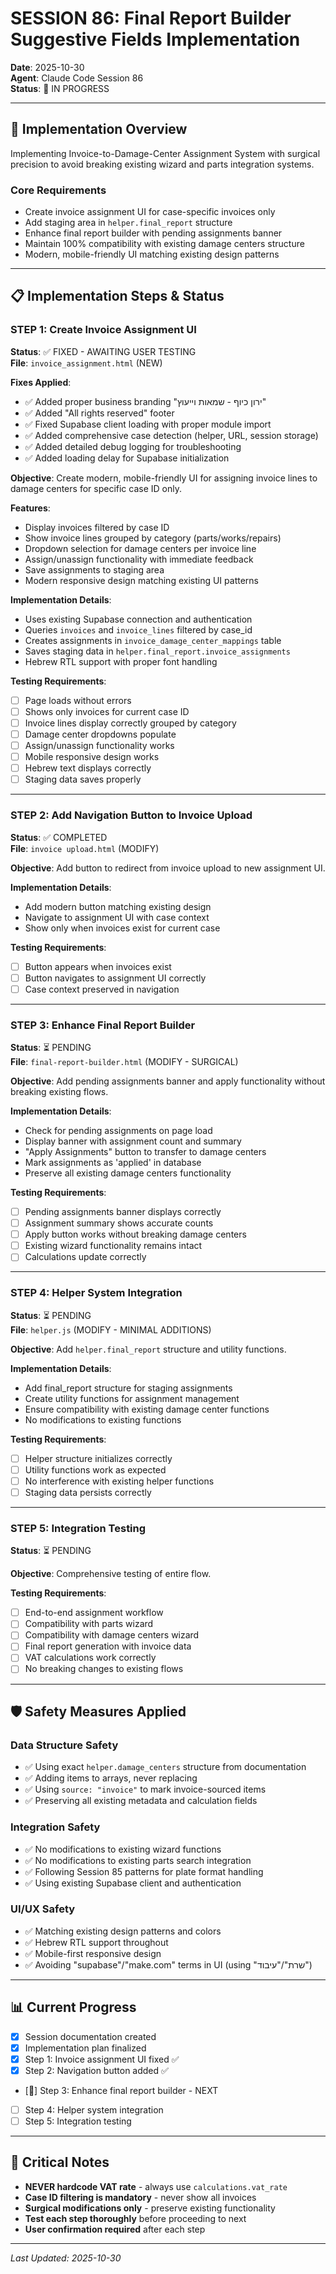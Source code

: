 # SESSION 86: Final Report Builder Suggestive Fields Implementation

**Date**: 2025-10-30  
**Agent**: Claude Code Session 86  
**Status**: 🔄 IN PROGRESS  

---

## 🎯 **Implementation Overview**

Implementing Invoice-to-Damage-Center Assignment System with surgical precision to avoid breaking existing wizard and parts integration systems.

### **Core Requirements**
- Create invoice assignment UI for case-specific invoices only
- Add staging area in `helper.final_report` structure
- Enhance final report builder with pending assignments banner
- Maintain 100% compatibility with existing damage centers structure
- Modern, mobile-friendly UI matching existing design patterns

---

## 📋 **Implementation Steps & Status**

### **STEP 1: Create Invoice Assignment UI** 
**Status**: ✅ FIXED - AWAITING USER TESTING  
**File**: `invoice_assignment.html` (NEW)

**Fixes Applied**:
- ✅ Added proper business branding "ירון כיוף - שמאות וייעוץ"
- ✅ Added "All rights reserved" footer
- ✅ Fixed Supabase client loading with proper module import
- ✅ Added comprehensive case detection (helper, URL, session storage)
- ✅ Added detailed debug logging for troubleshooting
- ✅ Added loading delay for Supabase initialization

**Objective**: Create modern, mobile-friendly UI for assigning invoice lines to damage centers for specific case ID only.

**Features**:
- Display invoices filtered by case ID
- Show invoice lines grouped by category (parts/works/repairs)  
- Dropdown selection for damage centers per invoice line
- Assign/unassign functionality with immediate feedback
- Save assignments to staging area
- Modern responsive design matching existing UI patterns

**Implementation Details**:
- Uses existing Supabase connection and authentication
- Queries `invoices` and `invoice_lines` filtered by case_id
- Creates assignments in `invoice_damage_center_mappings` table
- Saves staging data in `helper.final_report.invoice_assignments`
- Hebrew RTL support with proper font handling

**Testing Requirements**:
- [ ] Page loads without errors
- [ ] Shows only invoices for current case ID
- [ ] Invoice lines display correctly grouped by category
- [ ] Damage center dropdowns populate
- [ ] Assign/unassign functionality works
- [ ] Mobile responsive design works
- [ ] Hebrew text displays correctly
- [ ] Staging data saves properly

---

### **STEP 2: Add Navigation Button to Invoice Upload**
**Status**: ✅ COMPLETED  
**File**: `invoice upload.html` (MODIFY)

**Objective**: Add button to redirect from invoice upload to new assignment UI.

**Implementation Details**:
- Add modern button matching existing design
- Navigate to assignment UI with case context
- Show only when invoices exist for current case

**Testing Requirements**:
- [ ] Button appears when invoices exist
- [ ] Button navigates to assignment UI correctly
- [ ] Case context preserved in navigation

---

### **STEP 3: Enhance Final Report Builder** 
**Status**: ⏳ PENDING  
**File**: `final-report-builder.html` (MODIFY - SURGICAL)

**Objective**: Add pending assignments banner and apply functionality without breaking existing flows.

**Implementation Details**:
- Check for pending assignments on page load
- Display banner with assignment count and summary
- "Apply Assignments" button to transfer to damage centers
- Mark assignments as 'applied' in database
- Preserve all existing damage centers functionality

**Testing Requirements**:
- [ ] Pending assignments banner displays correctly
- [ ] Assignment summary shows accurate counts
- [ ] Apply button works without breaking damage centers
- [ ] Existing wizard functionality remains intact
- [ ] Calculations update correctly

---

### **STEP 4: Helper System Integration**
**Status**: ⏳ PENDING  
**File**: `helper.js` (MODIFY - MINIMAL ADDITIONS)

**Objective**: Add `helper.final_report` structure and utility functions.

**Implementation Details**:
- Add final_report structure for staging assignments
- Create utility functions for assignment management
- Ensure compatibility with existing damage center functions
- No modifications to existing functions

**Testing Requirements**:
- [ ] Helper structure initializes correctly
- [ ] Utility functions work as expected
- [ ] No interference with existing helper functions
- [ ] Staging data persists correctly

---

### **STEP 5: Integration Testing**
**Status**: ⏳ PENDING  

**Objective**: Comprehensive testing of entire flow.

**Testing Requirements**:
- [ ] End-to-end assignment workflow
- [ ] Compatibility with parts wizard
- [ ] Compatibility with damage centers wizard
- [ ] Final report generation with invoice data
- [ ] VAT calculations work correctly
- [ ] No breaking changes to existing flows

---

## 🛡️ **Safety Measures Applied**

### **Data Structure Safety**
- ✅ Using exact `helper.damage_centers` structure from documentation
- ✅ Adding items to arrays, never replacing
- ✅ Using `source: "invoice"` to mark invoice-sourced items
- ✅ Preserving all existing metadata and calculation fields

### **Integration Safety**  
- ✅ No modifications to existing wizard functions
- ✅ No modifications to existing parts search integration
- ✅ Following Session 85 patterns for plate format handling
- ✅ Using existing Supabase client and authentication

### **UI/UX Safety**
- ✅ Matching existing design patterns and colors
- ✅ Hebrew RTL support throughout
- ✅ Mobile-first responsive design
- ✅ Avoiding "supabase"/"make.com" terms in UI (using "שרת"/"עיבוד")

---

## 📊 **Current Progress**

- [x] Session documentation created
- [x] Implementation plan finalized  
- [x] Step 1: Invoice assignment UI fixed ✅
- [x] Step 2: Navigation button added ✅
- [🔄] Step 3: Enhance final report builder - NEXT
- [ ] Step 4: Helper system integration
- [ ] Step 5: Integration testing

---

## 🚨 **Critical Notes**

- **NEVER hardcode VAT rate** - always use `calculations.vat_rate`
- **Case ID filtering is mandatory** - never show all invoices
- **Surgical modifications only** - preserve existing functionality
- **Test each step thoroughly** before proceeding to next
- **User confirmation required** after each step

---

*Last Updated: 2025-10-30*